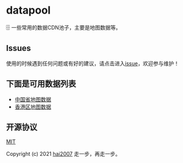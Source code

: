 # datapool
🗄️ 一些常用的数据CDN池子，主要是地图数据等。

## Issues
使用的时候遇到任何问题或有好的建议，请点击进入[issue](https://github.com/hai2007/datapool/issues)，欢迎参与维护！

## 下面是可用数据列表

- [中国省地图数据](./china.geoJSON/README.md)
- [香港区地图数据](./HK.geoJSON/README.md)

开源协议
---------------------------------------
[MIT](https://github.com/hai2007/datapool/blob/master/LICENSE)

Copyright (c) 2021 [hai2007](https://hai2007.gitee.io/sweethome/) 走一步，再走一步。
